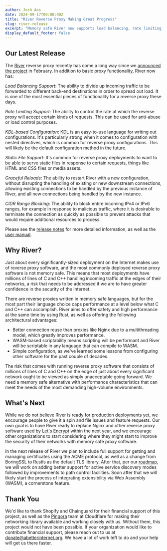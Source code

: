 ```yaml
---
author: Josh Aas
date: 2024-09-17T00:00:00Z
title: "River Reverse Proxy Making Great Progress"
slug: river-release
excerpt: "Memory safe River now supports load balancing, rate limiting, graceful reloads, and more."
display_default_footer: false
---
```



## Our Latest Release

The [River](https://github.com/memorysafety/river) reverse proxy recently has come a long way since we [announced the project](https://www.memorysafety.org/blog/introducing-river/) in February. In addition to basic proxy functionality, River now has:

*Load Balancing Support*: The ability to divide up incoming traffic to be forwarded to different back-end destinations in order to spread out load. It is one of the most essential pieces of functionality for a reverse proxy these days.

*Rate Limiting Support*: The ability to control the rate at which the reverse proxy will accept certain kinds of requests. This can be used for anti-abuse or load control purposes.

*KDL-based Configuration*:  [KDL](https://kdl.dev/) is an easy-to-use language for writing out configurations. It's particularly strong when it comes to configuration with nested directives, which is common for reverse proxy configurations. This will likely be the default configuration method in the future.

*Static File Support*: It's common for reverse proxy deployments to want to be able to serve static files in response to certain requests, things like HTML and CSS files or media assets.

*Graceful Reloads*: The ability to restart River with a new configuration, without disrupting the handling of existing or new downstream connections, allowing existing connections to be handled by the previous instance of River, and all new connections being handled by the new instance.

*CIDR Range Blocking*: The ability to block entire incoming IPv4 or IPv6 ranges, for example in response to malicious traffic, where it is desirable to terminate the connection as quickly as possible to prevent attacks that would require additional resources to process.

Please see the [release notes](https://github.com/memorysafety/river/releases) for more detailed information, as well as the [user manual](https://github.com/memorysafety/river/blob/main/user-manual/src/SUMMARY.md).

## Why River?

Just about every significantly-sized deployment on the Internet makes use of reverse proxy software, and the most commonly deployed reverse proxy software is not memory safe. This means that most deployments have millions of lines of C and C++ handling incoming traffic at the edges of their networks, a risk that needs to be addressed if we are to have greater confidence in the security of the Internet.

There are reverse proxies written in memory safe languages, but for the most part their language choice caps performance at a level below what C and C++ can accomplish. River aims to offer safety and high performance at the same time by using Rust, as well as offering the following architectural advantages:

-   Better connection reuse than proxies like Nginx due to a multithreading model, which greatly improves performance.
-   WASM-based scriptability means scripting will be performant and River will be scriptable in any language that can compile to WASM.
-   Simple configuration, as we've learned some lessons from configuring other software for the past couple of decades.

The risk that comes with running reverse proxy software that consists of millions of lines of C and C++ on the edge of just about every significant network ought to be viewed as simply unacceptable going forward. We need a memory safe alternative with performance characteristics that can meet the needs of the most demanding high-volume environments.

## What's Next

While we do not believe River is ready for production deployments yet, we encourage people to give it a spin and file issues and feature requests. Our own goal is to have River ready to replace Nginx and other reverse proxy software used by [Let's Encrypt](https://letsencrypt.org/) within the next year, and we encourage other organizations to start considering where they might start to improve the security of their networks with memory safe proxy software.

In the next release of River we plan to include full support for getting and managing certificates using the ACME protocol, as well as a change from BoringSSL to Rustls as the default TLS library. After that, per our [roadmap](https://github.com/memorysafety/river/blob/main/docs/roadmap.md), we will work on adding better support for active service discovery modes followed by improvements to path control facilities. Soon after that we will likely start the process of integrating extensibility via Web Assembly (WASM), a cornerstone feature.

## Thank You

We'd like to thank Shopify and Chainguard for their financial support of this project, as well as the [Pingora](https://github.com/cloudflare/pingora) team at Cloudflare for making their networking library available and working closely with us. Without them, this project would not have been possible. If your organization would like to contribute financial support, please reach out to us at <donate@abetterinternet.org>. We have a lot of work left to do and your help will get us there faster.